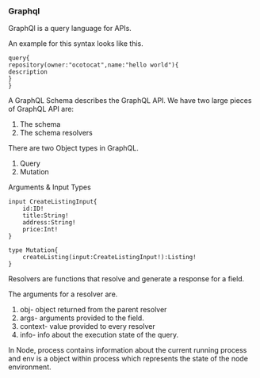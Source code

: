 ### Graphql

GraphQl is a query language for APIs.

An example for this syntax looks like this.

```
query{
repository(owner:"ocotocat",name:"hello world"){
description
}
}
```

A GraphQL Schema describes the GraphQL API. We have two large pieces of GraphQL API are:

1. The schema
2. The schema resolvers

There are two Object types in GraphQL.

1. Query
2. Mutation

Arguments & Input Types

```
input CreateListingInput{
    id:ID!
    title:String!
    address:String!
    price:Int!
}

type Mutation{
    createListing(input:CreateListingInput!):Listing!
}
```

Resolvers are functions that resolve and generate a response for a field.

The arguments for a resolver are.

1. obj- object returned from the parent resolver
2. args- arguments provided to the field.
3. context- value provided to every resolver
4. info- info about the execution state of the query.

In Node, process contains information about the current running process and env is a object within process which represents the state of the node environment.

